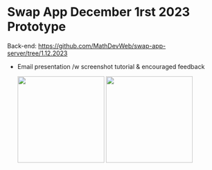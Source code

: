 # Swap App December 1rst 2023 Prototype

Back-end: https://github.com/MathDevWeb/swap-app-server/tree/1.12.2023

- Email presentation /w screenshot tutorial & encouraged feedback
  
   <div>
    <img src="https://github.com/MathDevWeb/swap-app/assets/140265706/a00d4b80-da4a-41ba-ba0b-cf1e2ccfcaec" height= 200 />
    <span><img src="https://github.com/MathDevWeb/swap-app/assets/140265706/791c2f49-b5f9-4609-adda-e7c5670fe4d0" height= 200 /></span>
  </div>
